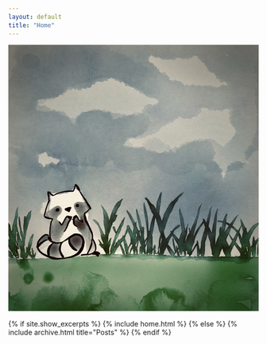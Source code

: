 ```yaml
---
layout: default
title: "Home"
---
```


<div style="text-align:center;">
<img src="/assets/pictures/mapache1.jpeg" alt="Texto alternativo" >
</div>


{% if site.show_excerpts %}
  {% include home.html %}
{% else %}
  {% include archive.html title="Posts" %}
{% endif %}
